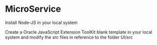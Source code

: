 # MicroService
Install Node-JS in your local system

Create a Oracle JavaScript Extension ToolKit blank template in your local system and modify the src files in reference to the folder UI/src
